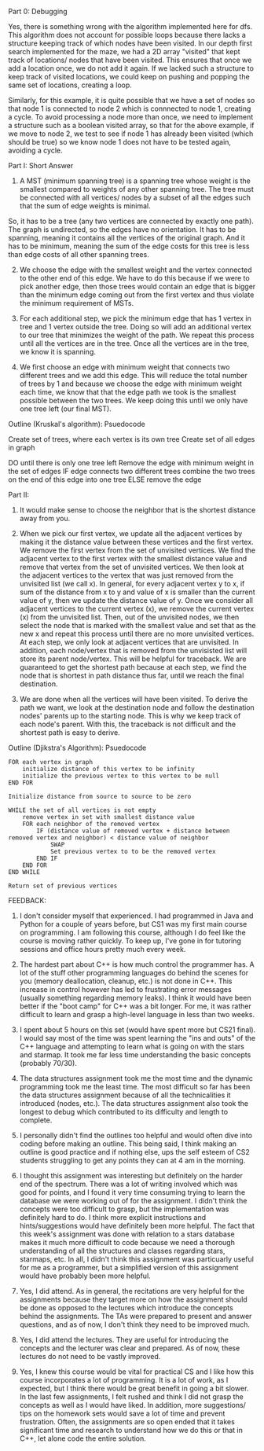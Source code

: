 Part 0: Debugging

Yes, there is something wrong with the algorithm implemented here for dfs. This algorithm does not account for possible loops because there lacks a structure keeping track of which nodes have been visited. In our depth first search implemented for the maze, we had a 2D array "visited" that kept track of locations/ nodes that have been visited. This ensures that once we add a location once, we do not add it again. If we lacked such a structure to keep track of visited locations, we could keep on pushing and popping the same set of locations, creating a loop.

Similarly, for this example, it is quite possible that we have a set of nodes so that node 1 is connected to node 2 which is connnected to node 1, creating a cycle. To avoid processing a node more than once, we need to implement a structure such as a boolean visited array, so that for the above example, if we move to node 2, we test to see if node 1 has already been visited (which should be true) so we know node 1 does not have to be tested again, avoiding a cycle.



Part I: Short Answer

1. A MST (minimum spanning tree) is a spanning tree whose weight is the smallest compared to weights of any other spanning tree. The tree must be connected with all vertices/ nodes by a subset of all the edges such that the sum of edge weights is minimal. 

So, it has to be a tree (any two vertices are connected by exactly one path). The graph is undirected, so the edges have no orientation. 
It has to be spanning, meaning it contains all the vertices of the original graph. And it has to be minimum, meaning the sum of the edge costs for this tree is less than edge costs of all other spanning trees. 

2. We choose the edge with the smallest weight and the vertex connected to the other end of this edge. We have to do this because if we were to pick another edge, then those trees would contain an edge that is bigger than the minimum edge coming out from the first vertex and thus violate the minimum requirement of MSTs.

3. For each additional step, we pick the minimum edge that has 1 vertex in tree and 1 vertex outside the tree. Doing so will add an additional vertex to our tree that minimizes the weight of the path. We repeat this process until all the vertices are in the tree. Once all the vertices are in the tree, we know it is spanning.

4. We first choose an edge with minimum weight that connects two different trees and we add this edge. This will reduce the total number of trees by 1 and because we choose the edge with minimum weight each time, we know that that the edge path we took is the smallest possible between the two trees. We keep doing this until we only have one tree left (our final MST).

Outline (Kruskal's algorithm): Psuedocode

Create set of trees, where each vertex is its own tree
Create set of all edges in graph

DO until there is only one tree left
	Remove the edge with minimum weight in the set of edges 
	IF edge connects two different trees
		combine the two trees on the end of this edge into one tree
	ELSE
		remove the edge



Part II:

1. It would make sense to choose the neighbor that is the shortest distance away from you. 

2. When we pick our first vertex, we update all the adjacent vertices by making it the distance value between these vertices and the first vertex. We remove the first vertex from the set of unvisited vertices. We find the adjacent vertex to the first vertex with the smallest distance value and remove that vertex from the set of unvisited vertices. We then look at the adjacent vertices to the vertex that was just removed from the unvisited list (we call x). In general, for every adjacent vertex y to x, if sum of the distance from x to y and value of x is smaller than the current value of y, then we update the distance value of y. Once we consider all adjacent vertices to the current vertex (x), we remove the current vertex (x) from the unvisited list. Then, out of the unvisited nodes, we then select the node that is marked with the smallest value and set that as the new x and repeat this process until there are no more unvisited vertices. At each step, we only look at adjacent vertices that are unvisited. In addition, each node/vertex that is removed from the unvisisted list will store its parent node/vertex. This will be helpful for traceback. We are guaranteed to get the shortest path because at each step, we find the node that is shortest in path distance thus far, until we reach the final destination. 

3. We are done when all the vertices will have been visited. To derive the path we want, we look at the destination node and follow the destination nodes' parents up to the starting node. This is why we keep track of each node's parent. With this, the traceback is not difficult and the shortest path is easy to derive. 

Outline (Djikstra's Algorithm): Psuedocode

	FOR each vertex in graph
		initialize distance of this vertex to be infinity
		initialize the previous vertex to this vertex to be null
	END FOR

	Initialize distance from source to source to be zero

	WHILE the set of all vertices is not empty
		remove vertex in set with smallest distance value
		FOR each neighbor of the removed vertex
			IF (distance value of removed vertex + distance between removed vertex and neighbor) < distance value of neighbor
				SWAP
				Set previous vertex to to be the removed vertex
			END IF
		END FOR
	END WHILE

	Return set of previous vertices



FEEDBACK:

1. I don't consider myself that experienced. I had programmed in Java and Python for a couple of years before, but CS1 was my first main course on programming. I am following this course, although I do feel like the course is moving rather quickly. To keep up, I've gone in for tutoring sessions and office hours pretty much every week. 

2. The hardest part about C++ is how much control the programmer has. A lot of the stuff other programming languages do behind the scenes for you (memory deallocation, cleanup, etc.) is not done in C++. This increase in control however has led to frustrating error messages (usually something regarding memory leaks). I think it would have been better if the "boot camp" for C++ was a bit longer. For me, it was rather difficult to learn and grasp a high-level language in less than two weeks. 

3. I spent about 5 hours on this set (would have spent more but CS21 final). I would say most of the time was spent learning the "ins and outs" of the C++ language and attempting to learn what is going on with the stars and starmap. It took me far less time understanding the basic concepts (probably 70/30). 

4. The data structures assignment took me the most time and the dynamic programming took me the least time. The most difficult so far has been the data structures assignment because of all the technicalities it introduced (nodes, etc.). The data structures assignment also took the longest to debug which contributed to its difficulty and length to complete. 

5. I personally didn't find the outlines too helpful and would often dive into coding before making an outline. This being said, I think making an outline is good practice and if nothing else, ups the self esteem of CS2 students struggling to get any points they can at 4 am in the morning.

6. I thought this assignment was interesting but definitely on the harder end of the spectrum. There was a lot of writing involved which was good for points, and I found it very time consuming trying to learn the database we were working out of for the assignment. I didn't think the concepts were too difficult to grasp, but the implementation was definitely hard to do. I think more explicit instructions and hints/suggestions would have definitely been more helpful. The fact that this week's assignment was done with relation to a stars database makes it much more difficult to code because we need a thorough understanding of all the structures and classes regarding stars, starmaps, etc. In all, I didn't think this assignment was particuarly useful for me as a programmer, but a simplified version of this assignment would have probably been more helpful.

7. Yes, I did attend. As in general, the recitations are very helpful for the assignments because they target more on how the assignment should be done as opposed to the lectures which introduce the concepts behind the assignments. The TAs were prepared to present and answer questions, and as of now, I don't think they need to be improved much.

8. Yes, I did attend the lectures. They are useful for introducing the concepts and the lecturer was clear and prepared. As of now, these lectures do not need to be vastly improved.

9. Yes, I knew this course would be vital for practical CS and I like how this course incorporates a lot of programming. It is a lot of work, as I expected, but I think there would be great benefit in going a bit slower. In the last few assignments, I felt rushed and think I did not grasp the concepts as well as I would have liked. In addition, more suggestions/ tips on the homework sets would save a lot of time and prevent frustration. Often, the assignments are so open ended that it takes significant time and research to understand how we do this or that in C++, let alone code the entire solution.




